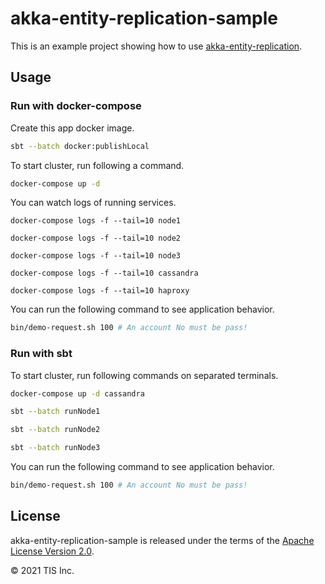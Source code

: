 # akka-entity-replication-sample

This is an example project showing how to use [akka-entity-replication](https://github.com/lerna-stack/akka-entity-replication).

## Usage

### Run with docker-compose

Create this app docker image.

```bash
sbt --batch docker:publishLocal
```

To start cluster, run following a command.

```bash
docker-compose up -d
```

You can watch logs of running services.

```
docker-compose logs -f --tail=10 node1
```
```
docker-compose logs -f --tail=10 node2
```
```
docker-compose logs -f --tail=10 node3
```
```
docker-compose logs -f --tail=10 cassandra
```
```
docker-compose logs -f --tail=10 haproxy
```

You can run the following command to see application behavior.

```bash
bin/demo-request.sh 100 # An account No must be pass!
```

### Run with sbt

To start cluster, run following commands on separated terminals.

```bash
docker-compose up -d cassandra
```

```bash
sbt --batch runNode1
```

```bash
sbt --batch runNode2
```

```bash
sbt --batch runNode3
```

You can run the following command to see application behavior.

```bash
bin/demo-request.sh 100 # An account No must be pass!
```

## License

akka-entity-replication-sample is released under the terms of the [Apache License Version 2.0](LICENSE).

© 2021 TIS Inc.
